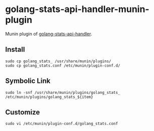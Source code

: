 golang-stats-api-handler-munin-plugin
=====================================

Munin plugin of [golang-stats-api-handler](https://github.com/fukata/golang-stats-api-handler).

## Install

    sudo cp golang_stats_ /usr/share/munin/plugins/
    sudo cp golang_stats.conf /etc/munin/plugin-conf.d/

## Symbolic Link

    sudo ln -snf /usr/share/munin/plugins/golang_stats_ /etc/munin/plugins/golang_stats_${item}

## Customize

    sudo vi /etc/munin/plugin-conf.d/golang_stats.conf
